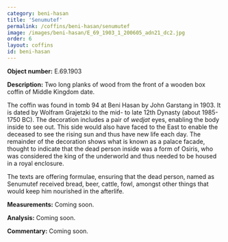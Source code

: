 ```yaml
---
category: beni-hasan
title: 'Senumutef'
permalink: /coffins/beni-hasan/senumutef
image: /images/beni-hasan/E_69_1903_1_200605_adn21_dc2.jpg
order: 6
layout: coffins
id: beni-hasan
---
```


**Object number:** E.69.1903

**Description:** Two long planks of wood from the front of a wooden box coffin of Middle Kingdom date. 

The coffin was found in tomb 94 at Beni Hasan by John Garstang in 1903. It is dated by Wolfram Grajetzki to the mid- to late 12th Dynasty (about 1985-1750 BC). The decoration includes a pair of _wedjat_ eyes, enabling the body inside to see out. This side would also have faced to the East to enable the deceased to see the rising sun and thus have new life each day. The remainder of the decoration shows what is known as a palace facade, thought to indicate that the dead person inside was a form of Osiris, who was considered the king of the underworld and thus needed to be housed in a royal enclosure.

The texts are offering formulae, ensuring that the dead person, named as Senumutef received bread, beer, cattle, fowl, amongst other things that would keep him nourished in the afterlife.

**Measurements:** Coming soon.

**Analysis:** Coming soon.

**Commentary:** Coming soon.

